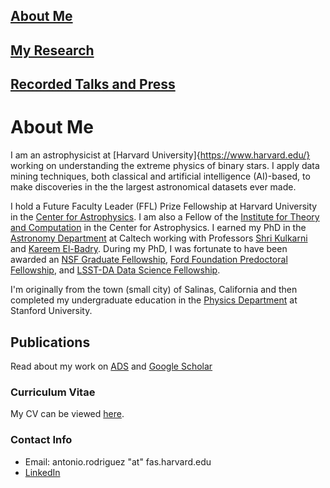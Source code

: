## [About Me](https://acrodrig98.github.io/)
## [My Research](https://acrodrig98.github.io/research)
## [Recorded Talks and Press](https://acrodrig98.github.io/talks)

# About Me
I am an astrophysicist at [Harvard University]{https://www.harvard.edu/} working on understanding the extreme physics of binary stars. I apply data mining techniques, both classical and artificial intelligence (AI)-based, to make discoveries in the the largest astronomical datasets ever made. 

I hold a Future Faculty Leader (FFL) Prize Fellowship at Harvard University in the [Center for Astrophysics](https://cfa.harvard.edu/). I am also a Fellow of the [Institute for Theory and Computation](https://itc.cfa.harvard.edu/) in the Center for Astrophysics. I earned my PhD in the [Astronomy Department](https://www.astro.caltech.edu) at Caltech working with Professors [Shri Kulkarni](https://sites.astro.caltech.edu/~srk/) and [Kareem El-Badry](https://kareemelbadry.github.io/). During my PhD, I was fortunate to have been awarded an [NSF Graduate Fellowship](https://www.nsfgrfp.org/), [Ford Foundation Predoctoral Fellowship](https://www.nationalacademies.org/our-work/ford-foundation-fellowships), and [LSST-DA Data Science Fellowship](https://lsstdiscoveryalliance.org/programs/data-science-fellowship/). 

I'm originally from the town (small city) of Salinas, California and then completed my undergraduate education in the [Physics Department](https://physics.stanford.edu) at Stanford University.

## Publications
Read about my work on [ADS](https://ui.adsabs.harvard.edu/search/filter_database_fq_database=AND&filter_database_fq_database=((database%3Aastronomy%20OR%20database%3Aphysics))&filter_database_fq_database=database%3A%22astronomy%22&fq=%7B!type%3Daqp%20v%3D%24fq_database%7D&fq_database=(((database%3Aastronomy%20OR%20database%3Aphysics))%20AND%20database%3A%22astronomy%22)&p_=0&q=orcid%3A0000-0003-4189-9668%20OR%20author%3A%22rodriguez%2C%20antonio%20c.%22%20year%3A2022-%20&sort=date%20desc%2C%20bibcode%20desc) and [Google Scholar](https://scholar.google.com/citations?hl=en&user=Y6vmLLZoiiwC&view_op=list_works&gmla=ANZ5fUPgMAykcNdRlIGJtz4604G492eyc5LFEFBI-II0i4WyHnz3sOV0ZwtQL19m4DWjrWGqUc05u1cHgHBNSN_b)

### Curriculum Vitae
My CV can be viewed <a href="https://acrodrig98.github.io/CV_Academic.pdf">here</a>.

### Contact Info
- Email: antonio.rodriguez "at" fas.harvard.edu
- [LinkedIn](https://www.linkedin.com/in/antoniorodriguez98)
